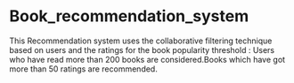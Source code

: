# Book_recommendation_system 
 This Recommendation system uses the collaborative filtering technique based on users and the ratings for the book
 popularity threshold : Users who have read more than 200 books are considered.Books which have got more than 50 ratings are recommended.
